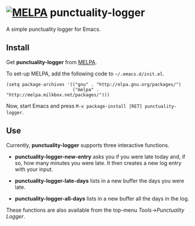 [![MELPA](http://melpa.org/packages/punctuality-logger-badge.svg)](http://melpa.org/#/punctuality-logger)
punctuality-logger
==================

A simple punctuality logger for Emacs.

Install
-------

Get **punctuality-logger** from [MELPA](http://melpa.org).

To set-up MELPA, add the following code to `~/.emacs.d/init.el`.

```elisp
(setq package-archives '(("gnu" . "http://elpa.gnu.org/packages/")
                         ("melpa" . "http://melpa.milkbox.net/packages/")))
```

Now, start Emacs and press `M-x package-install [RET] punctuality-logger`.

Use
---

Currently, **punctuality-logger** supports three interactive functions.

* **punctuality-logger-new-entry** asks you if you were late today and, if so, how many minutes you were late. It then creates a new log entry with your input.

* **punctuality-logger-late-days** lists in a new buffer the days you were late.

* **punctuality-logger-all-days** lists in a new buffer all the days in the log.

These functions are also available from the top-menu *Tools->Punctuality Logger*.
